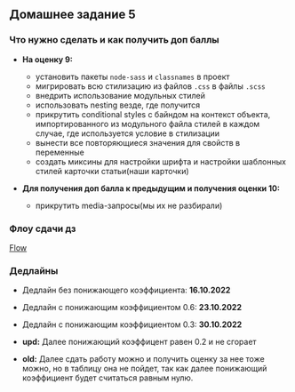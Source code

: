 ## Домашнее задание 5


### Что нужно сделать и как получить доп баллы

+ **На оценку 9:**
    - установить пакеты `node-sass` и `classnames` в проект
    - мигрировать всю стилизацию из файлов `.css` в файлы `.scss`
    - внедрить использование модульных стилей
    - использовать nesting везде, где получится
    - прикрутить conditional styles с байндом на контекст объекта, импортированного из модульного файла стилей в каждом случае, где используется условие в стилизации
    - вынести все повторяющиеся значения для свойств в переменные
    - создать миксины для настройки шрифта и настройки шаблонных стилей карточки статьи(наши карточки)

+ **Для получения доп балла к предыдущим и получения оценки 10:**
    - прикрутить media-запросы(мы их не разбирали)


### Флоу сдачи дз

[Flow](../../additional/homework-flow.md)


### Дедлайны

- Дедлайн без понижающего коэффициента: **16.10.2022**
- Дедлайн с понижающим коэффициентом 0.6: **23.10.2022**
- Дедлайн с понижающим коэффициентом 0.3: **30.10.2022**

- **upd:** Далее понижающий коэффицент равен 0.2 и не сгорает
- **old:** Далее сдать работу можно и получить оценку за нее тоже можно, но в таблицу она не пойдет,
  так как далее понижающий коэффициент будет считаться равным нулю.